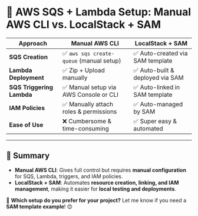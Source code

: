 # 🔹 AWS SQS + Lambda Setup: Manual AWS CLI vs. LocalStack + SAM

| **Approach**                | **Manual AWS CLI**                          | **LocalStack + SAM**                  |
|-----------------------------|--------------------------------------------|---------------------------------------|
| **SQS Creation**            | ✅ `aws sqs create-queue` (manual setup)   | ✅ Auto-created via SAM template     |
| **Lambda Deployment**       | ✅ Zip + Upload manually                   | ✅ Auto-built & deployed via SAM     |
| **SQS Triggering Lambda**   | ✅ Manual setup via AWS Console or CLI     | ✅ Auto-linked in SAM template       |
| **IAM Policies**            | ✅ Manually attach roles & permissions     | ✅ Auto-managed by SAM               |
| **Ease of Use**             | ❌ Cumbersome & time-consuming             | ✅ Super easy & automated            |

---

## 🔹 Summary
- **Manual AWS CLI**: Gives full control but requires **manual configuration** for SQS, Lambda, triggers, and IAM policies.
- **LocalStack + SAM**: Automates **resource creation, linking, and IAM management**, making it easier for **local testing and deployments**.

🚀 **Which setup do you prefer for your project?** Let me know if you need a **SAM template example**! 😊
